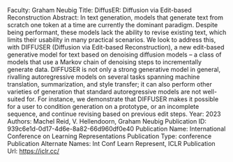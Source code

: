 Faculty: Graham Neubig
Title: DiffusER: Diffusion via Edit-based Reconstruction
Abstract: In text generation, models that generate text from scratch one token at a time are currently the dominant paradigm. Despite being performant, these models lack the ability to revise existing text, which limits their usability in many practical scenarios. We look to address this, with DIFFUSER (Diffusion via Edit-based Reconstruction), a new edit-based generative model for text based on denoising diffusion models – a class of models that use a Markov chain of denoising steps to incrementally generate data. DIFFUSER is not only a strong generative model in general, rivalling autoregressive models on several tasks spanning machine translation, summarization, and style transfer; it can also perform other varieties of generation that standard autoregressive models are not well-suited for. For instance, we demonstrate that DIFFUSER makes it possible for a user to condition generation on a prototype, or an incomplete sequence, and continue revising based on previous edit steps.
Year: 2023
Authors: Machel Reid, V. Hellendoorn, Graham Neubig
Publication ID: 939c6e1d-0d17-4d6e-8a82-66d960df0e40
Publication Name: International Conference on Learning Representations
Publication Type: conference
Publication Alternate Names: Int Conf Learn Represent, ICLR
Publication Url: https://iclr.cc/
